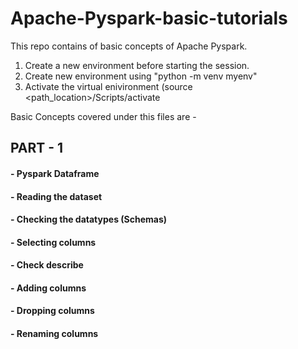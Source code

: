 # Apache-Pyspark-basic-tutorials
This repo contains of basic concepts of Apache Pyspark. 

1. Create a new environment before starting the session.
2. Create new environment using "python -m venv myenv"
3. Activate the virtual enivironment (source <path_location>/Scripts/activate

Basic Concepts covered under this files are - 

## PART - 1
#### - Pyspark Dataframe
#### - Reading the dataset
#### - Checking the datatypes (Schemas)
#### - Selecting columns
#### - Check describe
#### - Adding columns
#### - Dropping columns
#### - Renaming columns

